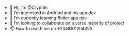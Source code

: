 - 👋 Hi, I’m @Cryptim
- 👀 I’m interested in Andriod and ios app dev
- 🌱 I’m currently learning flutter app dev
- 💞️ I’m looking to collaborate on a  verse majority of  project
- 📫 How to reach me  on +2348101264323

<!---
Cryptim/Cryptim is a ✨ special ✨ repository because its `README.md` (this file) appears on your GitHub profile.
You can click the Preview link to take a look at your changes.
--->
